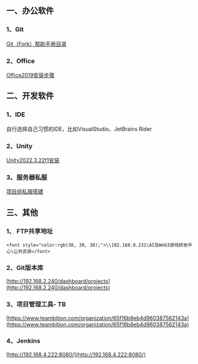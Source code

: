 ## 一、办公软件
### 1、Git
[Git（Fork）帮助手册目录](https://snh48group.yuque.com/org-wiki-snh48group-ec9yge/rgqlf2/ky81340utfpgip2l)

### 2、Office
[Office2019安装步骤](https://snh48group.yuque.com/org-wiki-snh48group-ec9yge/rgqlf2/uu5h37mh620kwgth)



## 二、开发软件
### 1、IDE
自行选择自己习惯的IDE，比如VisualStudio、JetBrains Rider

### 2、Unity
[Unity2022.3.22f1安装](https://snh48group.yuque.com/org-wiki-snh48group-ec9yge/rgqlf2/mim4zebaestg66i6)

### 3、服务器私服
[项目组私服搭建](https://snh48group.yuque.com/lw0nsy/io8dbo/awro3f37m7m539de)

## 三、其他
### 1、 <font style="color:rgb(38, 38, 38);">FTP共享地址</font>
`<font style="color:rgb(38, 38, 38);">\\192.168.0.231\AI及Web3游戏研发中心\公共资源</font>`

### <font style="color:rgb(38, 38, 38);">2、Git版本库</font>
[http://192.168.2.240/dashboard/projects](http://192.168.2.240/dashboard/projects)

### <font style="color:rgb(38, 38, 38);">3、项目管理工具- TB</font>
[https://www.teambition.com/organization/65f16b8eb4d960387562143a](https://www.teambition.com/organization/65f16b8eb4d960387562143a)

### <font style="color:rgb(38, 38, 38);">4、Jenkins</font>
[http://192.168.4.222:8080/](http://192.168.4.222:8080/)

